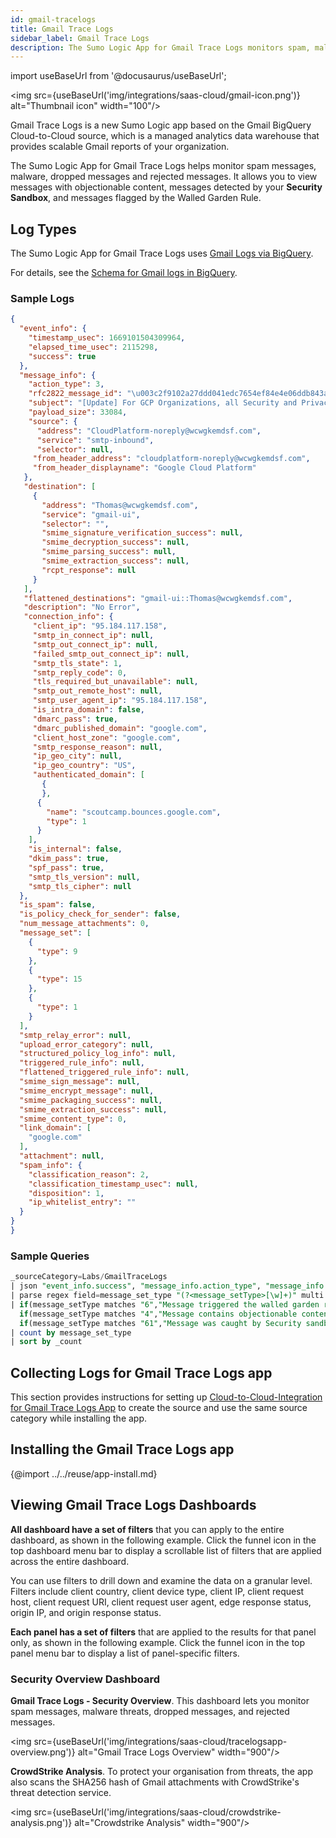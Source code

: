 ```yaml
---
id: gmail-tracelogs
title: Gmail Trace Logs
sidebar_label: Gmail Trace Logs
description: The Sumo Logic App for Gmail Trace Logs monitors spam, malware threats, dropped messages, and rejected messages.
---
```


import useBaseUrl from '@docusaurus/useBaseUrl';

<img src={useBaseUrl('img/integrations/saas-cloud/gmail-icon.png')} alt="Thumbnail icon" width="100"/>

Gmail Trace Logs is a new Sumo Logic app based on the Gmail BigQuery Cloud-to-Cloud source, which is a managed analytics data warehouse that provides scalable Gmail reports of your organization.

The Sumo Logic App for Gmail Trace Logs helps monitor spam messages, malware, dropped messages and rejected messages. It allows you to view messages with objectionable content, messages detected by your **Security Sandbox**, and messages flagged by the Walled Garden Rule.

## Log Types

The Sumo Logic App for Gmail Trace Logs uses [Gmail Logs via BigQuery](https://support.google.com/a/topic/7233311?hl=en&ref_topic=2683886).

For details, see the [Schema for Gmail logs in BigQuery](https://support.google.com/a/answer/7230050?hl=en&ref_topic=7233311).

### Sample Logs

```json
{
  "event_info": {
    "timestamp_usec": 1669101504309964,
    "elapsed_time_usec": 2115298,
    "success": true
  },
  "message_info": {
    "action_type": 3,
    "rfc2822_message_id": "\u003c2f9102a27ddd041edc7654ef84e4e06ddb843aba-20231242-111224498@wcwgkemdsf.com\u003e",
    "subject": "[Update] For GCP Organizations, all Security and Privacy Notifications will be sent through Advisory Notifications",
    "payload_size": 33084,
    "source": {
      "address": "CloudPlatform-noreply@wcwgkemdsf.com",
      "service": "smtp-inbound",
      "selector": null,
     "from_header_address": "cloudplatform-noreply@wcwgkemdsf.com",
     "from_header_displayname": "Google Cloud Platform"
   },
   "destination": [
     {
       "address": "Thomas@wcwgkemdsf.com",
       "service": "gmail-ui",
       "selector": "",
       "smime_signature_verification_success": null,
       "smime_decryption_success": null,
       "smime_parsing_success": null,
       "smime_extraction_success": null,
       "rcpt_response": null
     }
   ],
   "flattened_destinations": "gmail-ui::Thomas@wcwgkemdsf.com",
   "description": "No Error",
   "connection_info": {
     "client_ip": "95.184.117.158",
     "smtp_in_connect_ip": null,
     "smtp_out_connect_ip": null,
     "failed_smtp_out_connect_ip": null,
     "smtp_tls_state": 1,
     "smtp_reply_code": 0,
     "tls_required_but_unavailable": null,
     "smtp_out_remote_host": null,
     "smtp_user_agent_ip": "95.184.117.158",
     "is_intra_domain": false,
     "dmarc_pass": true,
     "dmarc_published_domain": "google.com",
     "client_host_zone": "google.com",
     "smtp_response_reason": null,
     "ip_geo_city": null,
     "ip_geo_country": "US",
     "authenticated_domain": [
       {
       },
      {
        "name": "scoutcamp.bounces.google.com",
        "type": 1
      }
    ],
    "is_internal": false,
    "dkim_pass": true,
    "spf_pass": true,
    "smtp_tls_version": null,
    "smtp_tls_cipher": null
  },
  "is_spam": false,
  "is_policy_check_for_sender": false,
  "num_message_attachments": 0,
  "message_set": [
    {
      "type": 9
    },
    {
      "type": 15
    },
    {
      "type": 1
    }
  ],
  "smtp_relay_error": null,
  "upload_error_category": null,
  "structured_policy_log_info": null,
  "triggered_rule_info": null,
  "flattened_triggered_rule_info": null,
  "smime_sign_message": null,
  "smime_encrypt_message": null,
  "smime_packaging_success": null,
  "smime_extraction_success": null,
  "smime_content_type": 0,
  "link_domain": [
    "google.com"
  ],
  "attachment": null,
  "spam_info": {
    "classification_reason": 2,
    "classification_timestamp_usec": null,
    "disposition": 1,
    "ip_whitelist_entry": ""
  }
}
}
```

### Sample Queries

```sql title="Gmail messages classifications"
_sourceCategory=Labs/GmailTraceLogs
| json "event_info.success", "message_info.action_type", "message_info.attachment[*].file_extension_type", "message_info.attachment", "message_info.subject", "message_info.attachment[*].malware_family", "message_info.attachment[*].sha256", "message_info.connection_info.client_ip", "message_info.connection_info.ip_geo_city", "message_info.connection_info.ip_geo_country", "message_info.connection_info.is_internal", "message_info.connection_info.smtp_response_reason", "message_info.connection_info.smtp_reply_code", "message_info.connection_info.smtp_tls_state", "message_info.destination[*].address", "message_info.is_spam", "message_info.spam_info.classification_reason", "message_info.spam_info.disposition", "message_info.message_set[*].type", "message_info.source.address" as is_event_success, action_type, file_extension_type, message_attachment, message_subject, message_malware_family, message_sha256, client_ip,  client_city,  client_country, is_message_internal, smtp_response_reason, smtp_reply_code, smtp_tls_state, destination_email, is_spam, spam_classification_reason, spam_disposition, message_set_type, message_source_email  nodrop
| parse regex field=message_set_type "(?<message_setType>[\w]+)" multi
| if(message_setType matches "6","Message triggered the walled garden rule you configured that restricts messages to authorized addresses or domains.",
  if(message_setType matches "4","Message contains objectionable content, as defined by one of your policies.",
  if(message_setType matches "61","Message was caught by Security sandbox.", "Other Type, Check message_set_type Field for more info."))) as message_set_type
| count by message_set_type
| sort by _count
```

## Collecting Logs for Gmail Trace Logs app

This section provides instructions for setting up [Cloud-to-Cloud-Integration for Gmail Trace Logs App](/docs/send-data/hosted-collectors/cloud-to-cloud-integration-framework/gmail-tracelogs-source.md) to create the source and use the same source category while installing the app.

## Installing the Gmail Trace Logs app

{@import ../../reuse/app-install.md}

## Viewing Gmail Trace Logs Dashboards

**All dashboard have a set of filters** that you can apply to the entire dashboard, as shown in the following example. Click the funnel icon in the top dashboard menu bar to display a scrollable list of filters that are applied across the entire dashboard.

You can use filters to drill down and examine the data on a granular level. Filters include client country, client device type, client IP, client request host, client request URI, client request user agent, edge response status, origin IP, and origin response status.

**Each panel has a set of filters** that are applied to the results for that panel only, as shown in the following example. Click the funnel icon in the top panel menu bar to display a list of panel-specific filters.

### Security Overview Dashboard

**Gmail Trace Logs - Security Overview**. This dashboard lets you monitor spam messages, malware threats, dropped messages, and rejected messages.

<img src={useBaseUrl('img/integrations/saas-cloud/tracelogsapp-overview.png')} alt="Gmail Trace Logs Overview" width="900"/>

**CrowdStrike Analysis**. To protect your organisation from threats, the app also scans the SHA256 hash of Gmail attachments with CrowdStrike's threat detection service.

<img src={useBaseUrl('img/integrations/saas-cloud/crowdstrike-analysis.png')} alt="Crowdstrike Analysis" width="900"/>
